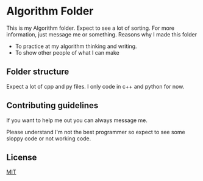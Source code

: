 # Algorithm Folder

This is my Algorithm folder.
Expect to see a lot of sorting.
For more information, just message me or something.
Reasons why I made this folder

- To practice at my algorithm thinking and writing.
- To show other people of what I can make

[My profile]: https://github.com/AG-Systems

## Folder structure

Expect a lot of cpp and py files. I only code in c++ and python for now.

## Contributing guidelines

If you want to help me out you can always message me.


Please understand I'm not the best programmer so expect to see some sloppy code or not working code.


## License

[MIT](./LICENSE)
